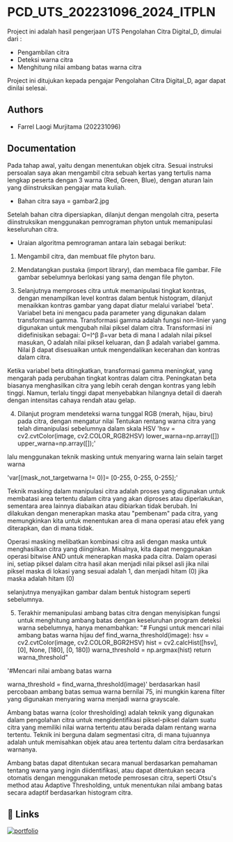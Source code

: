 
# PCD_UTS_202231096_2024_ITPLN

Project ini adalah hasil pengerjaan UTS Pengolahan Citra Digital_D, dimulai dari : 

- Pengambilan citra
- Deteksi warna citra
- Menghitung nilai ambang batas warna citra

Project ini ditujukan kepada pengajar Pengolahan Citra Digital_D, agar dapat dinilai selesai.
## Authors

- Farrel Laogi Murjitama (202231096)


## Documentation

Pada tahap awal, yaitu dengan menentukan objek citra. Sesuai instruksi persoalan saya akan mengambil citra sebuah kertas yang tertulis nama lengkap peserta dengan 3 warna (Red, Green, Blue), dengan aturan lain yang diinstruksikan pengajar mata kuliah.

- Bahan citra saya = gambar2.jpg

Setelah bahan citra dipersiapkan, dilanjut dengan mengolah citra, peserta diinstruksikan menggunakan pemrograman phyton untuk memanipulasi keseluruhan citra. 
- Uraian algoritma pemrograman antara lain sebagai berikut: 

1. Mengambil citra, dan membuat file phyton baru.
2. Mendatangkan pustaka (import library), dan membaca file gambar.
File gambar sebelumnya berlokasi yang sama dengan file phyton.

3. Selanjutnya memproses citra untuk memanipulasi tingkat kontras, dengan menampilkan level kontras dalam bentuk histogram, dilanjut menaikkan kontras gambar yang dapat diatur melalui variabel 'beta'.
Variabel beta ini mengacu pada parameter yang digunakan dalam transformasi gamma. Transformasi gamma adalah fungsi non-linier yang digunakan untuk mengubah nilai piksel dalam citra. Transformasi ini didefinisikan sebagai:
O=I^β
β=var beta
di mana I adalah nilai piksel masukan, O adalah nilai piksel keluaran, dan β adalah variabel gamma. Nilai β dapat disesuaikan untuk mengendalikan kecerahan dan kontras dalam citra.

Ketika variabel beta ditingkatkan, transformasi gamma meningkat, yang mengarah pada perubahan tingkat kontras dalam citra. Peningkatan beta biasanya menghasilkan citra yang lebih cerah dengan kontras yang lebih tinggi. Namun, terlalu tinggi dapat menyebabkan hilangnya detail di daerah dengan intensitas cahaya rendah atau gelap.

4. Dilanjut program mendeteksi warna tunggal RGB (merah, hijau, biru) pada citra, dengan mengatur nilai Tentukan rentang warna citra yang telah dimanipulasi sebelumnya dalam skala HSV
'hsv = cv2.cvtColor(image, cv2.COLOR_RGB2HSV)
lower_warna=np.array([])
upper_warna=np.array([]);'

lalu menggunakan teknik masking untuk menyaring warna lain selain target warna

'var[(mask_not_targetwarna != 0)]= [0-255, 0-255, 0-255];'

Teknik masking dalam manipulasi citra adalah proses yang digunakan untuk membatasi area tertentu dalam citra yang akan diproses atau diperlakukan, sementara area lainnya diabaikan atau dibiarkan tidak berubah. Ini dilakukan dengan menerapkan maska atau "pembenam" pada citra, yang memungkinkan kita untuk menentukan area di mana operasi atau efek yang diterapkan, dan di mana tidak.

Operasi masking melibatkan kombinasi citra asli dengan maska untuk menghasilkan citra yang diinginkan. Misalnya, kita dapat menggunakan operasi bitwise AND untuk menerapkan maska pada citra. Dalam operasi ini, setiap piksel dalam citra hasil akan menjadi nilai piksel asli jika nilai piksel maska di lokasi yang sesuai adalah 1, dan menjadi hitam (0) jika maska adalah hitam (0)

selanjutnya menyajikan gambar dalam bentuk histogram seperti sebelumnya.

5. Terakhir memanipulasi ambang batas citra dengan menyisipkan fungsi untuk menghitung ambang batas dengan keseluruhan program deteksi warna sebelumnya, hanya menambahkan:
"# Fungsi untuk mencari nilai ambang batas warna hijau
def find_warna_threshold(image):
    hsv = cv2.cvtColor(image, cv2.COLOR_BGR2HSV)
    hist = cv2.calcHist([hsv], [0], None, [180], [0, 180])
    warna_threshold = np.argmax(hist)
    return warna_threshold"

'#Mencari nilai ambang batas warna

warna_threshold = find_warna_threshold(image)'
berdasarkan hasil percobaan ambang batas semua warna bernilai 75, ini mungkin karena filter yang digunakan menyaring warna menjadi warna grayscale.

Ambang batas warna (color thresholding) adalah teknik yang digunakan dalam pengolahan citra untuk mengidentifikasi piksel-piksel dalam suatu citra yang memiliki nilai warna tertentu atau berada dalam rentang warna tertentu. Teknik ini berguna dalam segmentasi citra, di mana tujuannya adalah untuk memisahkan objek atau area tertentu dalam citra berdasarkan warnanya.

Ambang batas dapat ditentukan secara manual berdasarkan pemahaman tentang warna yang ingin diidentifikasi, atau dapat ditentukan secara otomatis dengan menggunakan metode pemrosesan citra, seperti Otsu's method atau Adaptive Thresholding, untuk menentukan nilai ambang batas secara adaptif berdasarkan histogram citra.
## 🔗 Links
[![portfolio](https://img.shields.io/badge/my_github-000?style=for-the-badge&logo=ko-fi&logoColor=white)](https://github.com/FarrelLOM/PCD_UTS_202231096_2024_ITPLN.git)
